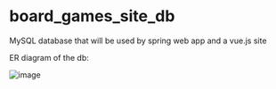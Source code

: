 # board_games_site_db
MySQL database that will be used by spring web app and a vue.js site

ER diagram of the db:

![image](https://github.com/Coolacho/board_games_site_db/assets/54374165/8736d1c9-fd5a-492c-81fe-00808c1082dd)
